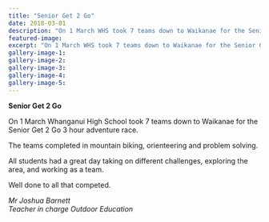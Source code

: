 ```yaml
---
title: "Senior Get 2 Go"
date: 2018-03-01
description: "On 1 March WHS took 7 teams down to Waikanae for the Senior Get 2 Go 3 hour adventure race..."
featured-image: 
excerpt: "On 1 March WHS took 7 teams down to Waikanae for the Senior Get 2 Go 3 hour adventure race."
gallery-image-1: 
gallery-image-2: 
gallery-image-3: 
gallery-image-4: 
gallery-image-5: 
---
```


<p><strong>Senior Get 2 Go&nbsp;</strong></p>
<p>On 1&nbsp;March Whanganui High School took 7 teams down to Waikanae for the Senior Get 2 Go 3 hour adventure race.</p>
<p>The teams completed in mountain biking, orienteering and problem solving.</p>
<p>All students had a great day taking on different challenges, exploring the area, and working as a team.</p>
<p>Well done to all that competed.</p>
<p><em>Mr Joshua Barnett</em><br /><em>Teacher in charge Outdoor Education</em></p>

